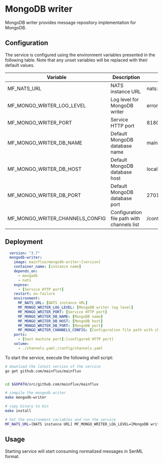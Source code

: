 # MongoDB writer

MongoDB writer provides message repository implementation for MongoDB.

## Configuration

The service is configured using the environment variables presented in the
following table. Note that any unset variables will be replaced with their
default values.

| Variable                        | Description                                | Default               |
|---------------------------------|--------------------------------------------|-----------------------|
| MF_NATS_URL                     | NATS instance URL                          | nats://localhost:4222 |
| MF_MONGO_WRITER_LOG_LEVEL       | Log level for MongoDB writer               | error                 |
| MF_MONGO_WRITER_PORT            | Service HTTP port                          | 8180                  |
| MF_MONGO_WRITER_DB_NAME         | Default MongoDB database name              | mainflux              |
| MF_MONGO_WRITER_DB_HOST         | Default MongoDB database host              | localhost             |
| MF_MONGO_WRITER_DB_PORT         | Default MongoDB database port              | 27017                 |
| MF_MONGO_WRITER_CHANNELS_CONFIG | Configuration file path with channels list | /config/channels.toml |

## Deployment

```yaml
  version: "3.7"
  mongodb-writer:
    image: mainflux/mongodb-writer:[version]
    container_name: [instance name]
    depends_on:
      - mongodb
      - nats
    expose:
      - [Service HTTP port]
    restart: on-failure
    environment:
      MF_NATS_URL: [NATS instance URL]
      MF_MONGO_WRITER_LOG_LEVEL: [MongoDB writer log level]
      MF_MONGO_WRITER_PORT: [Service HTTP port]
      MF_MONGO_WRITER_DB_NAME: [MongoDB name]
      MF_MONGO_WRITER_DB_HOST: [MongoDB host]
      MF_MONGO_WRITER_DB_PORT: [MongoDB port]
      MF_MONGO_WRITER_CHANNELS_CONFIG: [Configuration file path with channels list]
    ports:
      - [host machine port]:[configured HTTP port]
    volume:
      - ./channels.yaml:/config/channels.yaml
```

To start the service, execute the following shell script:

```bash
# download the latest version of the service
go get github.com/mainflux/mainflux


cd $GOPATH/src/github.com/mainflux/mainflux

# compile the mongodb writer
make mongodb-writer

# copy binary to bin
make install

# Set the environment variables and run the service
MF_NATS_URL=[NATS instance URL] MF_MONGO_WRITER_LOG_LEVEL=[MongoDB writer log level] MF_MONGO_WRITER_PORT=[Service HTTP port] MF_MONGO_WRITER_DB_NAME=[MongoDB database name] MF_MONGO_WRITER_DB_HOST=[MongoDB database host] MF_MONGO_WRITER_DB_PORT=[MongoDB database port] MF_MONGO_WRITER_CHANNELS_CONFIG=[Configuration file path with channels list] $GOBIN/mainflux-mongodb-writer
```

## Usage

Starting service will start consuming normalized messages in SenML format.

